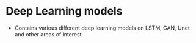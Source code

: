 # Deep Learning models
- Contains various different deep learning models on LSTM, GAN, Unet and other areas of interest

